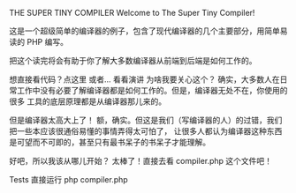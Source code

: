 THE SUPER TINY COMPILER
Welcome to The Super Tiny Compiler!

这是一个超级简单的编译器的例子，包含了现代编译器的几个主要部分，用简单易读的 PHP 编写。

把这个读完将会有助于你了解大多数编译器从前端到后端是如何工作的。

想直接看代码？点这里
或者... 看看演讲
为啥我要关心这个？
确实，大多数人在日常工作中没有必要了解编译器都是如何工作的。但是，编译器无处不在，你使用的很多 工具的底层原理都是从编译器那儿来的。

但是编译器太高大上了！
额，确实。但这是我们（写编译器的人）的过错，我们把一些本应该很通俗易懂的事情弄得太可怕了， 让很多人都认为编译器这种东西是可望而不可即的，甚至只有最书呆子的书呆子才能理解。

好吧，所以我该从哪儿开始？
太棒了！直接去看 compiler.php 这个文件吧！

Tests
直接运行 php compiler.php
